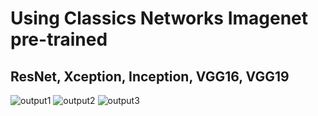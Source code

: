 # Using Classics Networks Imagenet pre-trained
## ResNet, Xception, Inception, VGG16, VGG19
![output1](img2/out1)
![output2](img2/out2)
![output3](img2/out3)